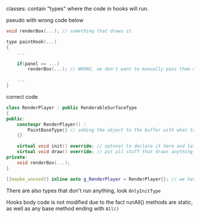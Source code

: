 classes: contain "types" where the code in hooks will run.

pseudo with wrong code below
```c++
void renderBox(...); // something that draws it

type paintHook(...)
{
    ...

	if(panel == ...)
		renderBox(...); // WRONG, we don't want to manually pass them everytime

    ...
}
```

correct code
```c++
class RenderPlayer : public RenderableSurfaceType
{
public:
	constexpr RenderPlayer() :
		PaintBaseType{} // adding the object to the buffer with what to run
	{}

	virtual void init() override; // optonal to declare it here and later define
	virtual void draw() override; // put all stuff that draws anything related with "player render" keyword
private:
	void renderBox(...);
}

[[maybe_unused]] inline auto g_RenderPlayer = RenderPlayer{}; // we have our draw running without modyfying code in hooks
```
There are also types that don't run anything, look ``OnlyInitType``

Hooks body code is not modified due to the fact runAll() methods are static, as well as any base method ending with ``All()``